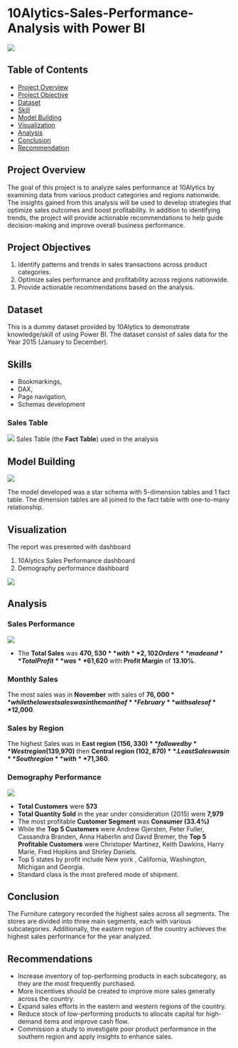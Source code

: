 # 10Alytics-Sales-Performance-Analysis with Power BI

![](sales_picture.jpeg)


## Table of Contents
- [Project Overview](#project-overview)
- [Project Objective](#project-objective)
- [Dataset](#dataset)
- [Skill](#skill)
- [Model Building](#model-building)
- [Visualization](#visualization)
- [Analysis](#analysis)
- [Conclusion](#conclusion)
- [Recommendation](#recommendation)

  
## Project Overview

The goal of this project is to analyze sales performance at 10Alytics by examining data from various product categories and regions nationwide. The insights gained 
from this analysis will be used to develop strategies that optimize sales outcomes and boost profitability. In addition to identifying trends, the project will 
provide actionable recommendations to help guide decision-making and improve overall business performance.


## Project Objectives
1.	Identify patterns and trends in sales transactions across product categories.
2.	Optimize sales performance and profitability across regions nationwide.
3.	Provide actionable recommendations based on the analysis.


## Dataset

This is a dummy dataset provided by 10Alytics to demonstrate knowledge/skill of using Power BI.
The dataset consist of sales data for the Year 2015 (January to December).

## Skills 
- Bookmarkings,
- DAX,
- Page navigation,
- Schemas development

### Sales Table

![](Sales_table.jpg)
Sales Table (the **Fact Table**) used in the analysis

 ## Model Building

![](starschema.jpg)

The model developed was a star schema with 5-dimension tables and 1 fact table. The dimension tables are all joined to the fact table with one-to-many relationship.

## Visualization
The report was presented with dashboard
1.	10Alytics Sales Performance dashboard
2.	Demography performance dashboard

![](dash1.jpg)


## Analysis

### Sales Performance 
![](dash.jpg)

- The **Total Sales** was **$470,530** with **2,102 Orders** made and **Total Profit** was **$61,620** with **Profit Margin** of **13.10%**.

### Monthly Sales
The most sales was in **November** with sales of **$76,000** while the lowest sales was in the month of **February** with sales of **$12,000**.

### Sales by Region
The highest Sales was in **East region ($156,330)** followed by **West region ($139,970)** then **Central region ($102,870)**. Least Sales was in **South region** with **$71,360**.

### Demography Performance

![](dash2.jpg)

- **Total Customers** were **573**
- **Total Quantity Sold** in the year under consideration (2015) were **7,979**
- The most profitable **Customer Segment** was **Consumer (33.4%)**
- While the **Top 5 Customers** were Andrew Gjersten, Peter Fuller, Cassandra Branden, Anna Haberlin and David Bremer, the **Top 5 Profitable Customers** were Christoper Martinez, Keith Dawkins,
  Harry Marie, Fred Hopkins and Shirley Daniels.
- Top 5 states by profit include New york , California, Washington, Michigan and Georgia.
- Standard class is the most prefered mode of shipment.

## Conclusion 
The Furniture category recorded the highest sales across all segments. The stores are divided into three main segments, each with various subcategories. Additionally, the eastern region of the country 
achieves the highest sales performance for the year analyzed.
 
## Recommendations
- Increase inventory of top-performing products in each subcategory, as they are the most frequently purchased.
- More Incentives should be created to improve more sales generally across the country.
- Expand sales efforts in the eastern and western regions of the country.
- Reduce stock of low-performing products to allocate capital for high-demand items and improve cash flow.
- Commission a study to investigate poor product performance in the southern region and apply insights to enhance sales.
